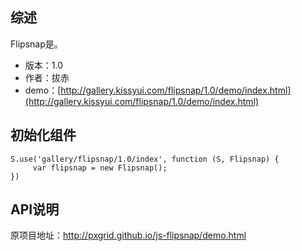 ## 综述

Flipsnap是。

* 版本：1.0
* 作者：拔赤
* demo：[http://gallery.kissyui.com/flipsnap/1.0/demo/index.html](http://gallery.kissyui.com/flipsnap/1.0/demo/index.html)


## 初始化组件

    S.use('gallery/flipsnap/1.0/index', function (S, Flipsnap) {
         var flipsnap = new Flipsnap();
    })

## API说明

原项目地址：http://pxgrid.github.io/js-flipsnap/demo.html
